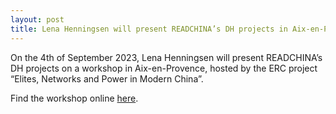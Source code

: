 ```yaml
---
layout: post
title: Lena Henningsen will present READCHINA’s DH projects in Aix-en-Provence on September 4th, 2023
---
```


On the 4th of September 2023, Lena Henningsen will present READCHINA’s DH projects on a workshop in Aix-en-Provence, hosted by the ERC project “Elites, Networks and Power in Modern China”.

Find the workshop online [here](https://www.enpchina.eu/workshop-page/).
